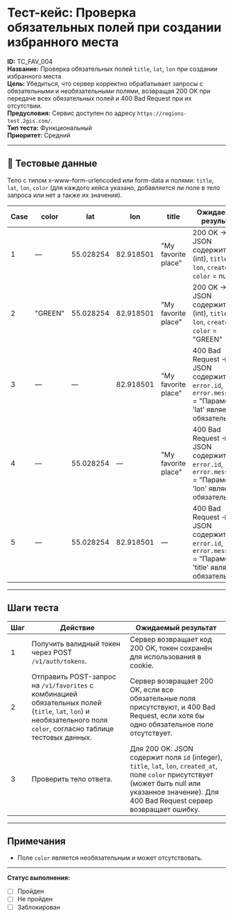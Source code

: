 # Тест-кейс: Проверка обязательных полей при создании избранного места

**ID:** TC_FAV_004  
**Название:** Проверка обязательных полей `title`, `lat`, `lon` при создании избранного места  
**Цель:** Убедиться, что сервер корректно обрабатывает запросы с обязательными и необязательными полями, возвращая 200 OK при передаче всех обязательных полей и 400 Bad Request при их отсутствии.  
**Предусловия:** Сервис доступен по адресу `https://regions-test.2gis.com/`.   
**Тип теста:** Функциональный  
**Приоритет:** Средний  

---

## 🧪 Тестовые данные
Тело с типом x-www-form-urlencoded или form-data и полями: `title`, `lat`, `lon`, `color` (для каждого кейса указано, добавляется ли поле в тело запроса или нет а также их значения).

| Case | color       | lat        | lon         | title               | Ожидаемый результат |
|------|-------------|------------|-------------|---------------------|---------------------|
| 1    | —           | 55.028254  | 82.918501   | "My favorite place" | 200 OK → JSON содержит `id` (int), `title`, `lat`, `lon`, `created_at`, `color` = null |
| 2    | "GREEN"     | 55.028254  | 82.918501   | "My favorite place" | 200 OK → JSON содержит `id` (int), `title`, `lat`, `lon`, `created_at`, `color` = "GREEN" |
| 3    | —           | —          | 82.918501   | "My favorite place" | 400 Bad Request → JSON содержит `error.id`, `error.message` = "Параметр 'lat' является обязательным" |
| 4    | —           | 55.028254  | —           | "My favorite place" | 400 Bad Request → JSON содержит `error.id`, `error.message` = "Параметр 'lon' является обязательным" |
| 5    | —           | 55.028254  | 82.918501   | —                   | 400 Bad Request → JSON содержит `error.id`, `error.message` = "Параметр 'title' является обязательным" |



---

## Шаги теста

| Шаг | Действие | Ожидаемый результат |
|-----|-----------|-------------------|
| 1   | Получить валидный токен через POST `/v1/auth/tokens`. | Сервер возвращает код 200 OK, токен сохранён для использования в cookie. |
| 2   | Отправить POST-запрос на `/v1/favorites` с комбинацией обязательных полей (`title`, `lat`, `lon`) и необязательного поля `color`, согласно таблице тестовых данных. | Сервер возвращает 200 OK, если все обязательные поля присутствуют, и 400 Bad Request, если хотя бы одно обязательное поле отсутствует. |
| 3   | Проверить тело ответа. | Для 200 OK: JSON содержит поля `id` (integer), `title`, `lat`, `lon`, `created_at`, поле `color` присутствует (может быть null или указанное значение). Для 400 Bad Request сервер возвращает ошибку. |

---

## Примечания
- Поле `color` является необязательным и может отсутствовать.  

---

**Статус выполнения:**  
- [ ] Пройден  
- [ ] Не пройден  
- [ ] Заблокирован
